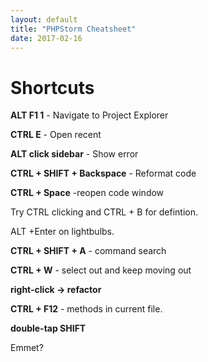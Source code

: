 ```yaml
---
layout: default
title: "PHPStorm Cheatsheet"
date: 2017-02-16
---
```




# Shortcuts

**ALT F1 1** - Navigate to Project Explorer

**CTRL E** - Open recent

**ALT click sidebar** - Show error

**CTRL + SHIFT + Backspace**  - Reformat code

**CTRL + Space** -reopen code window



Try CTRL clicking and CTRL + B for defintion.

ALT +Enter on lightbulbs.


**CTRL + SHIFT + A** - command search  


**CTRL + W** - select out and keep moving out


**right-click -> refactor**

**CTRL + F12** - methods in current file. 

**double-tap SHIFT**

Emmet?











